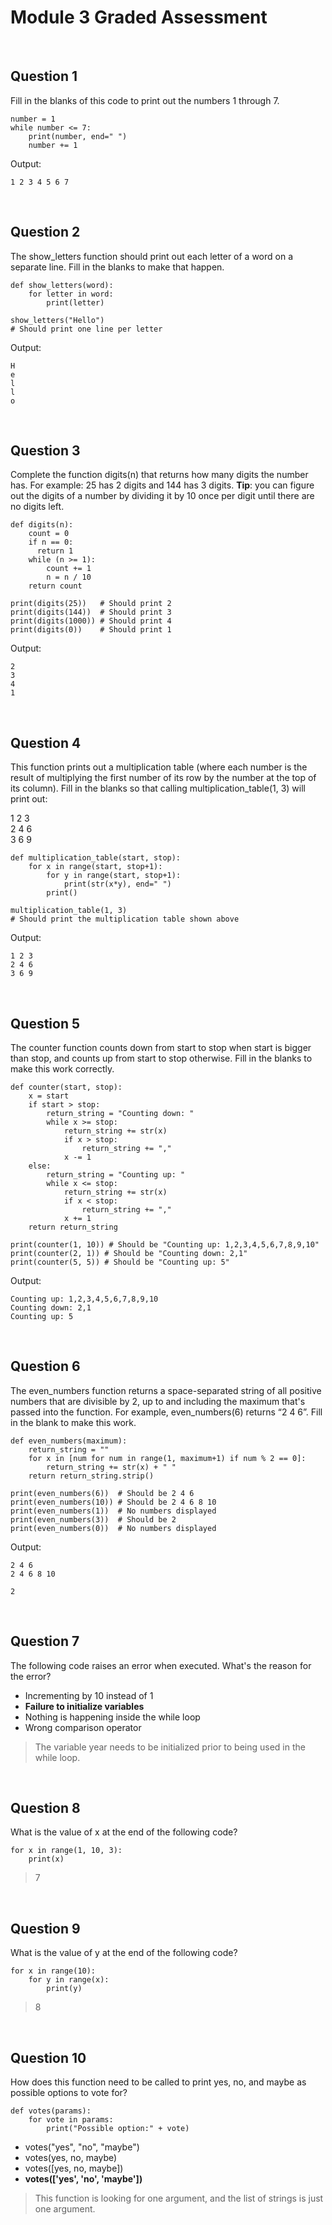 # Module 3 Graded Assessment

<br>

## Question 1

Fill in the blanks of this code to print out the numbers 1 through 7.

```
number = 1
while number <= 7:
	print(number, end=" ")
	number += 1
```

Output:

```
1 2 3 4 5 6 7 
```

<br>

## Question 2

The show_letters function should print out each letter of a word on a separate line. Fill in the blanks to make that happen.

```
def show_letters(word):
	for letter in word:
		print(letter)

show_letters("Hello")
# Should print one line per letter
```

Output:

```
H
e
l
l
o
```

<br>

## Question 3

Complete the function digits(n) that returns how many digits the number has. For example: 25 has 2 digits and 144 has 3 digits. **Tip**: you can figure out the digits of a number by dividing it by 10 once per digit until there are no digits left.

```
def digits(n):
	count = 0
	if n == 0:
	  return 1
	while (n >= 1):
		count += 1
		n = n / 10
	return count
	
print(digits(25))   # Should print 2
print(digits(144))  # Should print 3
print(digits(1000)) # Should print 4
print(digits(0))    # Should print 1
```

Output:

```
2
3
4
1
```

<br>

## Question 4

This function prints out a multiplication table (where each number is the result of multiplying the first number of its row by the number at the top of its column). Fill in the blanks so that calling multiplication_table(1, 3) will print out:

1 2 3\
2 4 6\
3 6 9

```
def multiplication_table(start, stop):
	for x in range(start, stop+1):
		for y in range(start, stop+1):
			print(str(x*y), end=" ")
		print()

multiplication_table(1, 3)
# Should print the multiplication table shown above
```

Output:

```
1 2 3 
2 4 6 
3 6 9 
```

<br>

## Question 5

The counter function counts down from start to stop when start is bigger than stop, and counts up from start to stop otherwise. Fill in the blanks to make this work correctly.

```
def counter(start, stop):
	x = start
	if start > stop:
		return_string = "Counting down: "
		while x >= stop:
			return_string += str(x)
			if x > stop:
				return_string += ","
			x -= 1
	else:
		return_string = "Counting up: "
		while x <= stop:
			return_string += str(x)
			if x < stop:
				return_string += ","
			x += 1
	return return_string

print(counter(1, 10)) # Should be "Counting up: 1,2,3,4,5,6,7,8,9,10"
print(counter(2, 1)) # Should be "Counting down: 2,1"
print(counter(5, 5)) # Should be "Counting up: 5"
```

Output:

```
Counting up: 1,2,3,4,5,6,7,8,9,10
Counting down: 2,1
Counting up: 5
```

<br>

## Question 6

The even_numbers function returns a space-separated string of all positive numbers that are divisible by 2, up to and including the maximum that's passed into the function. For example, even_numbers(6) returns “2 4 6”. Fill in the blank to make this work.

```
def even_numbers(maximum):
	return_string = ""
	for x in [num for num in range(1, maximum+1) if num % 2 == 0]:
		return_string += str(x) + " "
	return return_string.strip()

print(even_numbers(6))  # Should be 2 4 6
print(even_numbers(10)) # Should be 2 4 6 8 10
print(even_numbers(1))  # No numbers displayed
print(even_numbers(3))  # Should be 2
print(even_numbers(0))  # No numbers displayed
```

Output:

```
2 4 6
2 4 6 8 10

2

```

<br>

## Question 7

The following code raises an error when executed. What's the reason for the error?

* Incrementing by 10 instead of 1
* **Failure to initialize variables**
* Nothing is happening inside the while loop
* Wrong comparison operator

> The variable year needs to be initialized prior to being used in the while loop.

<br>

## Question 8

What is the value of x at the end of the following code?

```
for x in range(1, 10, 3):
    print(x)
```

> 7

<br>

## Question 9

What is the value of y at the end of the following code?

```
for x in range(10):
    for y in range(x):
        print(y)
```

> 8
 
<br>

## Question 10

How does this function need to be called to print yes, no, and maybe as possible options to vote for?

```
def votes(params):
	for vote in params:
	    print("Possible option:" + vote)
```

* votes("yes", "no", "maybe")
* votes(yes, no, maybe)
* votes([yes, no, maybe])
* **votes(['yes', 'no', 'maybe'])**

> This function is looking for one argument, and the list of strings is just one argument. 
